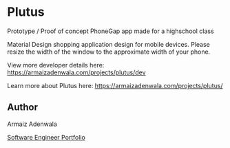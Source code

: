 # Plutus

Prototype / Proof of concept PhoneGap app made for a highschool class

Material Design shopping application design for mobile devices. Please resize the width of the window to the approximate width of your phone.

View more developer details here: https://armaizadenwala.com/projects/plutus/dev

Learn more about Plutus here: https://armaizadenwala.com/projects/plutus/


## Author

Armaiz Adenwala

[Software Engineer Portfolio](https://armaizadenwala.com/)

